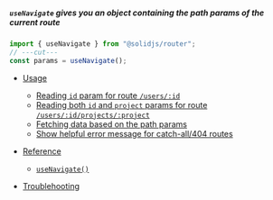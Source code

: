 <title>useNavigate</title>

##### `useNavigate` gives you an object containing the path params of the current route

<div class="text-xl">

```ts twoslash
import { useNavigate } from "@solidjs/router";
// ---cut---
const params = useNavigate();
```

</div>

- [Usage](#usage)

  - [Reading `id` param for route `/users/:id`](#accessing-id-param-for-route-users-id)
  - [Reading both `id` and `project` params for route `/users/:id/projects/:project`](#accessing-id-param-for-route-users-id)
  - [Fetching data based on the path params](#example)
  - [Show helpful error message for catch-all/404 routes](#example)

- [Reference](#reference)

  - [`useNavigate()`](#hello-world)

- [Troublehooting](#troublehooting)
